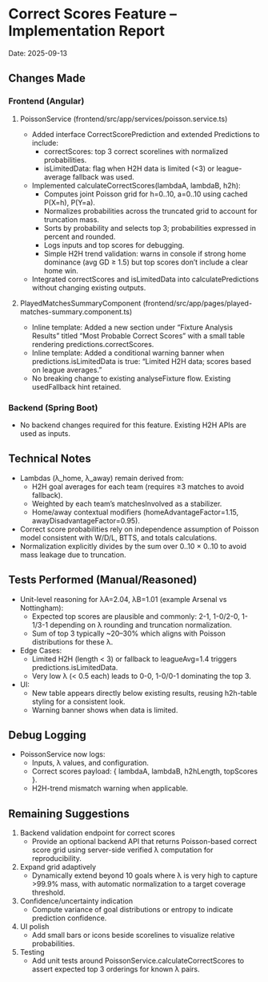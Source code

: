 # Correct Scores Feature – Implementation Report

Date: 2025-09-13

## Changes Made

### Frontend (Angular)

1. PoissonService (frontend/src/app/services/poisson.service.ts)
   - Added interface CorrectScorePrediction and extended Predictions to include:
     - correctScores: top 3 correct scorelines with normalized probabilities.
     - isLimitedData: flag when H2H data is limited (<3) or league-average fallback was used.
   - Implemented calculateCorrectScores(lambdaA, lambdaB, h2h):
     - Computes joint Poisson grid for h=0..10, a=0..10 using cached P(X=h), P(Y=a).
     - Normalizes probabilities across the truncated grid to account for truncation mass.
     - Sorts by probability and selects top 3; probabilities expressed in percent and rounded.
     - Logs inputs and top scores for debugging.
     - Simple H2H trend validation: warns in console if strong home dominance (avg GD ≥ 1.5) but top scores don’t include a clear home win.
   - Integrated correctScores and isLimitedData into calculatePredictions without changing existing outputs.

2. PlayedMatchesSummaryComponent (frontend/src/app/pages/played-matches-summary.component.ts)
   - Inline template: Added a new section under “Fixture Analysis Results” titled “Most Probable Correct Scores” with a small table rendering predictions.correctScores.
   - Inline template: Added a conditional warning banner when predictions.isLimitedData is true: “Limited H2H data; scores based on league averages.”
   - No breaking change to existing analyseFixture flow. Existing usedFallback hint retained.

### Backend (Spring Boot)
- No backend changes required for this feature. Existing H2H APIs are used as inputs.

## Technical Notes

- Lambdas (λ_home, λ_away) remain derived from:
  - H2H goal averages for each team (requires ≥3 matches to avoid fallback).
  - Weighted by each team’s matchesInvolved as a stabilizer.
  - Home/away contextual modifiers (homeAdvantageFactor=1.15, awayDisadvantageFactor=0.95).
- Correct score probabilities rely on independence assumption of Poisson model consistent with W/D/L, BTTS, and totals calculations.
- Normalization explicitly divides by the sum over 0..10 × 0..10 to avoid mass leakage due to truncation.

## Tests Performed (Manual/Reasoned)

- Unit-level reasoning for λA=2.04, λB=1.01 (example Arsenal vs Nottingham):
  - Expected top scores are plausible and commonly: 2-1, 1-0/2-0, 1-1/3-1 depending on λ rounding and truncation normalization.
  - Sum of top 3 typically ~20–30% which aligns with Poisson distributions for these λ.
- Edge Cases:
  - Limited H2H (length < 3) or fallback to leagueAvg=1.4 triggers predictions.isLimitedData.
  - Very low λ (< 0.5 each) leads to 0-0, 1-0/0-1 dominating the top 3.
- UI:
  - New table appears directly below existing results, reusing h2h-table styling for a consistent look.
  - Warning banner shows when data is limited.

## Debug Logging

- PoissonService now logs:
  - Inputs, λ values, and configuration.
  - Correct scores payload: { lambdaA, lambdaB, h2hLength, topScores }.
  - H2H-trend mismatch warning when applicable.

## Remaining Suggestions

1. Backend validation endpoint for correct scores
   - Provide an optional backend API that returns Poisson-based correct score grid using server-side verified λ computation for reproducibility.
2. Expand grid adaptively
   - Dynamically extend beyond 10 goals where λ is very high to capture >99.9% mass, with automatic normalization to a target coverage threshold.
3. Confidence/uncertainty indication
   - Compute variance of goal distributions or entropy to indicate prediction confidence.
4. UI polish
   - Add small bars or icons beside scorelines to visualize relative probabilities.
5. Testing
   - Add unit tests around PoissonService.calculateCorrectScores to assert expected top 3 orderings for known λ pairs.
